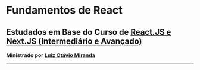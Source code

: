 # Fundamentos de React
## Estudados em Base do Curso de [React.JS e Next.JS (Intermediário e Avançado)](https://www.udemy.com/course/curso-de-reactjs-nextjs-completo-do-basico-ao-avancado/)

__Ministrado por [Luiz Otávio Miranda](https://www.udemy.com/user/luiz-otavio-miranda/)__

--- 

